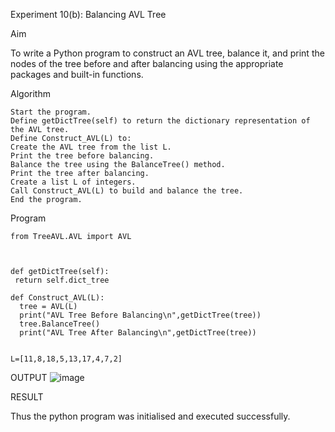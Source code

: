 Experiment 10(b): Balancing AVL Tree

Aim

To write a Python program to construct an AVL tree, balance it, and print the nodes of the tree before and after balancing using the appropriate packages and built-in functions.

Algorithm
```
Start the program.
Define getDictTree(self) to return the dictionary representation of the AVL tree.
Define Construct_AVL(L) to:
Create the AVL tree from the list L.
Print the tree before balancing.
Balance the tree using the BalanceTree() method.
Print the tree after balancing.
Create a list L of integers.
Call Construct_AVL(L) to build and balance the tree.
End the program.
```
Program
```
from TreeAVL.AVL import AVL



def getDictTree(self):
 return self.dict_tree

def Construct_AVL(L):
  tree = AVL(L)
  print("AVL Tree Before Balancing\n",getDictTree(tree))
  tree.BalanceTree()
  print("AVL Tree After Balancing\n",getDictTree(tree))


L=[11,8,18,5,13,17,4,7,2]
```
OUTPUT
![image](https://github.com/user-attachments/assets/b4cd4cfd-38b8-466e-a33c-f7f180d4be75)


RESULT

Thus the python program was initialised and executed successfully.
